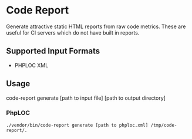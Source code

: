 Code Report
==============
Generate attractive static HTML reports from raw code metrics. These are useful for CI servers which do not have
built in reports.

## Supported Input Formats
* PHPLOC XML

## Usage

code-report generate [path to input file] [path to output directory]

### PhpLOC

    ./vendor/bin/code-report generate [path to phploc.xml] /tmp/code-report/.